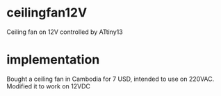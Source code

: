 # ceilingfan12V
Ceiling fan on 12V controlled by ATtiny13

# implementation
Bought a ceiling fan in Cambodia for 7 USD, intended to use on 220VAC.
Modified it to work on 12VDC
